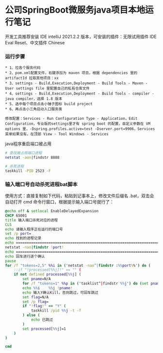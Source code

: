 # 公司SpringBoot微服务java项目本地运行笔记

开发工具推荐安装 IDE intelliJ 2021.2.2 版本，可安装的插件：无限试用插件 IDE Eval Reset、中文插件 Chinese


### 运行步骤
```
* 1、拉各个服务代码
* 2、pom.xml配置文件，右键添加为 maven 项目，根据 dependencies 里的 artifactId 拉取其他项目：xx
* 3、settings - Build,Execution,Deployment - Build Tools - Maven - User settings file 里配置自己的私有仓库文件
* 4、settings - Build,Execution,Deployment - Build Tools - compiler - java compiler，选择 1.8 版本
* 5、选中每个项目点击小锤子图标 build project
* 6、再点击小三角启动入口服务类

修改配置：Services - Run Configuration Type - Application，Edit Configuration，专业版的settings里才有 spring boot 的配置，自定义参数在 VM options 里，-Dspring.profiles.active=test -Dserver.port=9906，Services 菜单如果没有，在顶部 View - Tool Windows - Services
```

java程序重启端口被占用
```bash
# 查找被占用端口进程
netstat -aon|findstr 8888

# 杀死进程
taskkill -PID 2523 -F
```

### 输入端口号自动杀死进程bat脚本
使用方式：直接复制如下代码，粘贴到记事本上，修改文件后缀名 .bat，双击会自动打开 cmd 命令行窗口，根据提示输入端口号就行了：

```bat
@echo off & setlocal EnableDelayedExpansion
CHCP 65001
title 输入端口杀死对应的进程
CLS
echo 请输入程序正在运行的端口号
set /p port=
echo 找到的进程记录
echo =================================================================================
netstat -nao|findstr !port!
echo =================================================================================
echo 回车进行逐个确认
pause
for /f "tokens=2,5" %%i in ('netstat -nao^|findstr :%%port%%') do (
	::if "!processed[%%j]!" == "" (
	if not defined processed[%%j] (
		set pname=N/A
		for /f "tokens=1" %%p in ('tasklist^|findstr %%j') do (set pname=%%p)
		echo %%i	%%j	!pname!
		echo 输入Y确认Kill，否则跳过，可回车跳过
		set flag=N/A
		set /p flag=
		if "!flag!" == "Y" (
			taskkill /pid %%j -t -f
		) else (
			echo 已跳过
		)
		set processed[%%j]=1
	)
)

cmd
```